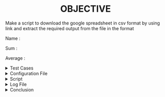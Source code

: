 <h1 align="center">OBJECTIVE</h1>

Make a script to download the google spreadsheet in csv format by using link and extract the required output from the file in the format

Name    : 

Sum     :

Average :




<details>
  <summary> Test Cases </summary>

|S.NO|Test Cases|command|Test Case Description|Expected Result|Test Status|Output|
|:----:|:-----:|:-----:|:-----:|:-----:|:----:|:----:|
|1 |**Published Url** |no command|Spread sheet link published by using publish to web option from file of spreadsheet and select the .csv format |Url should be published|**PASS** |![web publishing](https://user-images.githubusercontent.com/82143446/115991250-4e9df280-a5e5-11eb-827e-d3c267165e33.png)|
|2 |**Declaring the path of commands in variable** |no command|I declared the path of commands in variables in the configuration file which i used in the script  |Path of command should be declare in the variable |**PASS** |
|3 |**DOWNLOADING THE GOOGLE SPREAD SHEETS IN CSV FORMAT** |wget -q url|I used **$WGET** with url of the google spread sheet to download in csv format |Google spreadsheet in csv format should be downloaded |**PASS** |![proof](https://user-images.githubusercontent.com/82143446/115991630-07b0fc80-a5e7-11eb-993b-fa45d0ca8ab7.png)|
|4 |**RENAME THE DOWNLOADED FILE** |mv oldfilename newfilename|Renamed  files which was downloading through 3 test case to sheet1.csv and sheet2.csv by using **$MV (DOWNLADED FILES NAME) (NEW FIES NAMES)** |Files should be renamed|**PASS** |
|5 |**EXTRACT THE REQUIRED COLUMN** | I used AWK command to get the required column |Script should be run |**PASS**|
|6 |**DISPLAY THE OUTPUT using configuration file** |I used the source of connfiguration file in the script and run the script  |Script should be run and display the output |**PASS**| 
|7 |**Adding the column in the spreadsheet** |Add the column in the spreadsheet and gives the word to all students |Output should be updated |**PASS**|
|8 |**Adding the row in the spreadsheet** |Add the row in the spreadsheet and gives the word in all the columns |Output should be updated |**PASS**|
|9 |**If Column and Row Value Null** |after add column and row in spreadsheet my output effected if column and row value null |Output should be updated with ignoring the null value |**Fail**|
|10 |**log file** |when script run all logs genrrate in log file |log should be genrated successfully in log file |**pass**|
 
 </details>
 
 
 <details>
  <summary> Configuration File </summary>
<h2 align="center">This is Configuration file.</h2>  
This is the main configuration file of script

##Here the declaration of the path of commands which used in script.

ECHO=/usr/bin/echo

WGET=/usr/bin/wget

MV=/usr/bin/mv

CAT=/usr/bin/cat

AWK=/usr/bin/awk

TAIL=/usr/bin/tail

TR=/usr/bin/tr

RM=/usr/bin/rm

MKDIR=/usr/bin/mkdir

GREP=/usr/bin/grep

WC=/usr/bin/wc

#URLS used to download the google spread sheet in csv foormat

#URL1 for spread sheet1

#URL2 for spread sheet2

URL1=https://docs.google.com/spreadsheets/d/e/2PACX-1vS7d8UCm5qMNKz4PmFvQTSOcsmf-pVwmeNL88oAU51rdAup_GpnWC6ASrCLb4oD5grzS97Xbxf4uXiH/pub?output=csv

URL2=https://docs.google.com/spreadsheets/d/e/2PACX-1vQU2lDfo3k2-d-bKmY48JNMTrZ7jah4AmhKD1ED-i9WG5_R7WqAx6h8uKZR7VwIebUajDVYjDtcTQK4/pub?output=csv

#Option with wget

option=-q

#Rename the downloaded file for sheet 1

OLDFILE=/home/prarvesh/assignment/pub?output=csv

NEWFILE=/home/prarvesh/assignment/sheet1.csv

#Rename the downloaded file for sheet 2

OLDFILE1=/home/prarvesh/assignment/pub?output=csv

NEWFILE1=/home/prarvesh/assignment/sheet2.csv


#Here the column of the spread sheet

COLUMN1=name

COLUMN2=Average

COLUMN3=punctuality

#COLUMN4=Time management

#COLUMN5=Attendance

#COLUMN6=Communication

#COLUMN7=Requirement analysis

#COLUMN8=Self Learning

#COLUMN9=Grammatical error

#COLUMN10=Creativity

#COLUMN11=Grammatical error

#COLUMN12=S.NO

COLUMN13=Intern Name

#Directory of datafile

DIR=/home/prarvesh/datafile

#Log file of script

LOG=/home/prarvesh/script.log

#set the required value to calculate the sum

minus=2

  
  </details>
  
 
  
 <details>
  <summary> Script </summary>
<h2 align="center">This is Script file.</h2>  
#!/bin/bash

#here we give the source of configuration file

source /home/prarvesh/assignment/script.conf

$ECHO "=================================="

$ECHO "Output of first sheet"

$ECHO "=================================="

#wget is used with url to download the google spread sheet in csv format

if [ $URL1 = $0 ]      # if condition is true then print error in sheet otherwise go to the else

then

$ECHO "Error in sheet1"  

else

$WGET $option $URL1
 
$ECHO "$(date) $PWD [wget command] download the csv file using wget command $WGET $option $URL1" >> "$LOG"  # storing logs in specified file

#$ECHO "successfully downloded" 


#mv command is used to rename the file

$MV $OLDFILE $NEWFILE  

$ECHO "$(date) $PWD [mv command] It rename the downloaded file using mv command $MV $OLDFILE $NEWFILE" >> "$LOG" # storing logs in the specified file

#here for getting the exact column of Intern Name

#here $CAT is used to read the file... $GREP is used to extract the row of specific name and -i is used for case insensitive (specific name either in small letter or either in capital is extract by usiing -i )

#$TR is used to show the only commas

#$WC -c is used ko count the character 

#below command gives the total no commas in the row of  specific name

count=$($CAT $NEWFILE | $GREP -i $COLUMN1 | $AWK -F "$COLUMN13" '{print $1}' | $TR -cd , | $WC -c) 

$ECHO "$(date) $PWD [count commas] count the no of commas before the Intern name$count" >> "$LOG" #storing logs in the specified file

#add is used to add the 2 in the total no of commas

add=2

$ECHO "$(date) $PWD [add 2 in the previous result of commas] $add" >> "$LOG" #storing logs in the specified file

#plus is used to get the exact column no

plus=$((count+add))

$ECHO "$(date) $PWD [total commas for extract the intern name column ] $plus" >> "$LOG" #storing logs in the specified file
#=============================================================================== 

#here for getting the exact column of Average

#here $CAT is used to read the file... $GREP is used to extract the row of specific name and -i is used for case insensitive (specific name either in small letter or either in capital is extract by usiing -i )

#$TR is used to show the only commas

#$WC -c is used ko count the character 

#below comand gives the total no commas in the row of  specific name
 
count1=$($CAT $NEWFILE | $GREP -i $COLUMN2 | $AWK -F "$COLUMN2" '{print $1}'| $TR -cd , | $WC -c)

$ECHO "$(date) $PWD [count total no of commas before average column] $count1" >> "$LOG" #storing logs in the specified file

#add1 is used to add the 1 in the total no of commas

add1=1

$ECHO "$(date) $PWD [add 1 in the total no of commas before average column to get the exact average column] $count1" >> "$LOG" #storing logs in the specified file

#plus is used to get the exact column no

plus1=$((count1+add1))

$ECHO "$(date) $PWD [commas for extract the average column] $plus1" >> "$LOG" #storing logs in the specified file 
#===========================================================================

#sum  is used to store the value of total no of commas in row of specific name

sum=`$CAT $NEWFILE |$GREP -i $COLUMN3 | $TR -cd , | $WC -c`

$ECHO "$(date) $PWD [value of total no of commas in a row] $sum" >> "$LOG" #storing logs in the specified file

#total is used to store the value of total commas minus 2 commas

TOTAL=`expr $sum - $minus`

$ECHO "$(date) $PWD [give the required value of the number of commas] $TOTAL" >> "$LOG" #storing logs in the specified file
#==================================================

#cat is used to read the file

#$TAIL -n+4 neglects the upper 4 lines of the file

#$AWK is used to extract the column and print the Name Sum and Average

#average1 extract  the value from the $c and name1 extract the value from the $f and m extract the value from the $TOTAL 

#$CAT $NEWFILE | $TAIL -n+4 | $AWK -F "," '{print "Name :  "$name1,  "\n" , "Sum :  "$average1*m,  "\n" , "Average :  "$average1,  "\n"}' name1=$plus average1=$plus1 m=$TOTAL

cat $NEWFILE|$TAIL -n+4|$AWK -F "," '{print "Name :",$name1, "\n", "Sum :",$average1*m, "\n", "Average :",$average1, "\n"}' name1=$plus average1=$plus1 m=$TOTAL  

$ECHO "$(date) $PWD"[output] successfully print the required output >> "$LOG" 

fi

$ECHO "=========================================="

$ECHO "Output of second sheet"

$ECHO "==========================================="

#wget is used with url to download the google spread sheet in csv format

if [ $URL2 = $0 ]

then

$ECHO "Error in sheet2"  # if condition is true then print error in sheet otherwise go to the else

else

$WGET $option $URL2

$ECHO "$(date) $PWD [wget command] download the csv file using wget command $WGET $option $URL2" >> "$LOG"  # storing logs in specified file

$ECHO "successfully downloded" 

#mv command is used to rename the file

$MV $OLDFILE1 $NEWFILE1

$ECHO "$(date) $PWD [mv command] It rename the downloaded file using mv command $MV $OLDFILE1 $NEWFILE1" >> "$LOG" # storing logs in the specified file

#here for getting the exact column of Intern Name

#here $CAT is used to read the file... $GREP is used to extract the row of specific name and -i is used for case insensitive (specific name either in small letter or either in capital is extract by usiing -i )

#$TR is used to show the only commas

#$WC -c is used ko count the character 

#below command gives the total no commas in the row of  specific name

count2=$($CAT $NEWFILE1|$GREP -i $COLUMN1|$AWK -F "$COLUMN13" '{print $1}'|$TR -cd , | $WC -c)

$ECHO "$(date) $PWD [count commas] count the no of commas before the Intern name for sheet 2 $count2" >> "$LOG" #storing logs in the specified file

#$ECHO "TOTAL NO OF COMMAS IN A ROW IS $count" 

#add is used to add the 2 in the total no of commas

add2=2

$ECHO "$(date) $PWD [add 2 in the previous result of commas] $add2" >> "$LOG" #storing logs in the specified file

#plus is used to get the exact column no

plus2=$((count2+add2))

$ECHO "$(date) $PWD [total commas for extract the intern name column for sheet 2 ] $plus2" >> "$LOG" #storing logs in the specified file

#=================================================== 

#here for getting the exact column of Average

#here $CAT is used to read the file... $GREP is used to extract the row of specific name and -i is used for case insensitive (specific name either in small letter or either in capital is extract by usiing -i )

#$TR is used to show the only commas

#$WC -c is used ko count the character 

#below comand gives the total no commas in the row of  specific name

count3=$($CAT $NEWFILE1 | $GREP -i $COLUMN2 | $AWK -F "$COLUMN2" '{print $1}'| $TR -cd , | $WC -c)

$ECHO "$(date) $PWD [count total no of commas before average column for sheet 2] $count3" >> "$LOG" #storing logs in the specified file

#add1 is used to add the 1 in the total no of commas

add3=1

$ECHO "$(date) $PWD [add 1 in the total no of commas before average column to get the exact average column] $add3" >> "$LOG" #storing logs in the specified file

#plus is used to get the exact column no

plus3=$((count3+add3))

$ECHO "$(date) $PWD [commas for extract the average column for sheet 2] $plus3" >> "$LOG" #storing logs in the specified file
#================================================

#sum  is used to store the value of total no of commas in row of specific name

sum1=`$CAT $NEWFILE1 |$GREP -i $COLUMN3 | $TR -cd , | $WC -c`

$ECHO "$(date) $PWD [value of total no of commas in a row for sheet 2] $sum1" >> "$LOG" #storing logs in the specified file

#total is used to store the value of total commas minus 2 commas

TOTAL1=`expr $sum1 - $minus`

$ECHO "$(date) $PWD [give the required value of the number of commas for sheet 2] $TOTAL1" >> "$LOG" #storing logs in the specified file
#===================================

#cat is used to read the file

#$TAIL -n+4 neglects the upper 4 lines of the file

#$AWK is used to extract the column and print the Name Sum and Average

#average1 extract  the value from the $c and name1 extract the value from the $f and m extract the value from the $TOTAL 

#$CAT $NEWFILE | $TAIL -n+4 | $AWK -F "," '{print "Name :  "$name1,  "\n" , "Sum :  "$average1*m,  "\n" , "Average :  "$average1,  "\n"}' name1=$plus average1=$plus1 m=$TOTAL

cat $NEWFILE1|$TAIL -n+4|$AWK -F "," '{print "Name :",$name1, "\n", "Sum :",$average1*n, "\n", "Average :",$average1, "\n"}' name1=$plus2 average1=$plus3 n=$TOTAL1

$ECHO "$(date) $PWD"[output] successfully print the required output >> "$LOG"

fi
  
 </details>
  
  
  
 <details>
  <summary> Log File </summary>
<h2 align="center">This is log file.</h2>

  Tue Apr 27 21:41:36 IST 2021 /home/prarvesh/assignment [wget command] download the csv file using wget command /usr/bin/wget -q https://docs.google.com/spreadsheets/d/e/2PACX-1vS7d8UCm5qMNKz4PmFvQTSOcsmf-pVwmeNL88oAU51rdAup_GpnWC6ASrCLb4oD5grzS97Xbxf4uXiH/pub?output=csv

Tue Apr 27 21:41:37 IST 2021 /home/prarvesh/assignment [mv command] It rename the downloaded file using mv command /usr/bin/mv /home/prarvesh/assignment/pub?output=csv /home/prarvesh/assignment/sheet1.csv

Tue Apr 27 21:41:37 IST 2021 /home/prarvesh/assignment [count commas] count the no of commas before the Intern name0

Tue Apr 27 21:41:37 IST 2021 /home/prarvesh/assignment [add 2 in the previous result of commas] 2

Tue Apr 27 21:41:37 IST 2021 /home/prarvesh/assignment [total commas for extract the intern name column ] 2

Tue Apr 27 21:41:37 IST 2021 /home/prarvesh/assignment [count total no of commas before average column] 10

Tue Apr 27 21:41:37 IST 2021 /home/prarvesh/assignment [add 1 in the total no of commas before average column to get the exact average column] 10

Tue Apr 27 21:41:37 IST 2021 /home/prarvesh/assignment [commas for extract the average column] 11

Tue Apr 27 21:41:37 IST 2021 /home/prarvesh/assignment [value of total no of commas in a row] 10

Tue Apr 27 21:41:37 IST 2021 /home/prarvesh/assignment [give the required value of the number of commas] 8

Tue Apr 27 21:41:37 IST 2021 /home/prarvesh/assignment[output] successfully print the required output

Tue Apr 27 21:41:39 IST 2021 /home/prarvesh/assignment [wget command] download the csv file using wget command /usr/bin/wget -q https://docs.google.com
/spreadsheets/d/e/2PACX-1vQU2lDfo3k2-d-bKmY48JNMTrZ7jah4AmhKD1ED-i9WG5_R7WqAx6h8uKZR7VwIebUajDVYjDtcTQK4/pub?output=csv

Tue Apr 27 21:41:39 IST 2021 /home/prarvesh/assignment [mv command] It rename the downloaded file using mv command /usr/bin/mv /home/prarvesh/assignment/pub?output=csv /home/prarvesh/assignment/sheet2.csv

Tue Apr 27 21:41:39 IST 2021 /home/prarvesh/assignment [count commas] count the no of commas before the Intern name for sheet 2 0

Tue Apr 27 21:41:39 IST 2021 /home/prarvesh/assignment [add 2 in the previous result of commas] 2

Tue Apr 27 21:41:39 IST 2021 /home/prarvesh/assignment [total commas for extract the intern name column for sheet 2 ] 2

Tue Apr 27 21:41:39 IST 2021 /home/prarvesh/assignment [count total no of commas before average column for sheet 2] 10

Tue Apr 27 21:41:39 IST 2021 /home/prarvesh/assignment [add 1 in the total no of commas before average column to get the exact average column] 1

Tue Apr 27 21:41:39 IST 2021 /home/prarvesh/assignment [commas for extract the average column for sheet 2] 11

Tue Apr 27 21:41:39 IST 2021 /home/prarvesh/assignment [value of total no of commas in a row for sheet 2] 10

Tue Apr 27 21:41:39 IST 2021 /home/prarvesh/assignment [give the required value of the number of commas for sheet 2] 8

Tue Apr 27 21:41:39 IST 2021 /home/prarvesh/assignment[output] successfully print the required output

  
  </details> 

<details>
  <summary> Conclusion </summary>
  
  I would like to share my experience while doing this work. The given script is doing its job correctly.
  
  </details>
    
